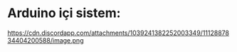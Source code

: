 # Arduino içi sistem:

https://cdn.discordapp.com/attachments/1039241382252003349/1112887834404200588/image.png
